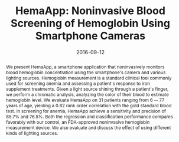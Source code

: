 ---
abstract: |-
  We present HemaApp, a smartphone application that noninvasively monitors blood hemoglobin concentration using the smartphone's camera and various lighting sources. Hemoglobin measurement is a standard clinical tool commonly used for screening anemia and assessing a patient's response to iron supplement treatments. Given a light source shining through a patient's finger, we perform a chromatic analysis, analyzing the color of their blood to estimate hemoglobin level. We evaluate HemaApp on 31 patients ranging from 6 -- 77 years of age, yielding a 0.82 rank order correlation with the gold standard blood test. In screening for anemia, HemaApp achieve a sensitivity and precision of 85.7% and 76.5%. Both the regression and classification performance compares favorably with our control, an FDA-approved noninvasive hemoglobin measurement device. We also evaluate and discuss the effect of using different kinds of lighting sources.
authors:
- wang
- William Li
- Doug Hawkins
- Terry Gernsheimer
- Colette Norby-Slycord
- patel
award: 'Best Paper Award'
bibtex: |-
  @inproceedings{Wang:2016:HNB:2971648.2971653,
   author = {Wang, Edward Jay and Li, William and Hawkins, Doug and Gernsheimer, Terry and Norby-Slycord, Colette and Patel, Shwetak N.},
   title = {HemaApp: Noninvasive Blood Screening of Hemoglobin Using Smartphone Cameras},
   booktitle = {Proceedings of the 2016 ACM International Joint Conference on Pervasive and Ubiquitous Computing},
   series = {UbiComp '16},
   year = {2016},
   isbn = {978-1-4503-4461-6},
   location = {Heidelberg, Germany},
   pages = {593--604},
   numpages = {12},
   url = {http://doi.acm.org/10.1145/2971648.2971653},
   doi = {10.1145/2971648.2971653},
   acmid = {2971653},
   publisher = {ACM},
   address = {New York, NY, USA},
   keywords = {anemia, blood screening, camera, hemoglobin, mobile health, photoplethysmography},
  }
caption: ''
citation: |-
  Edward Jay Wang, William Li, Doug Hawkins, Terry Gernsheimer, Colette Norby-Slycord, and Shwetak N. Patel. 2016. HemaApp: noninvasive blood screening of hemoglobin using smartphone cameras.  In Proceedings of the 2016 ACM International Joint Conference on Pervasive and Ubiquitous Computing (UbiComp '16). ACM, New York, NY, USA,  593-604. DOI: http://dx.doi.org/10.1145/2971648.2971653
conference: ACM International Joint Conference on Pervasive and Ubiquitous Computing
  (UbiComp), 2016
date: '2016-09-12'
image: '/images/pubs/hemaapp.png'
pdf: /pdfs/hemaapp.pdf
thumbnail: '/images/pubs/hemaapp_thumb.png'
title: 'HemaApp: Noninvasive Blood Screening of Hemoglobin Using Smartphone Cameras'
video: 'https://www.youtube.com/watch?v=9Gb-uer1cEI'
video_embed: '<iframe width="560" height="315" src="https://www.youtube.com/watch?v=9Gb-uer1cEI" frameborder="0" allowfullscreen></iframe>'
---